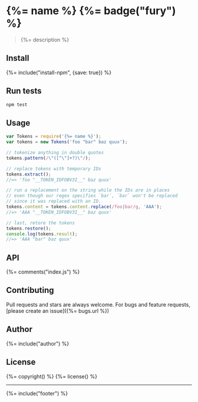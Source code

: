 # {%= name %} {%= badge("fury") %}

> {%= description %}

## Install
{%= include("install-npm", {save: true}) %}

## Run tests

```bash
npm test
```

## Usage

```js
var Tokens = require('{%= name %}');
var tokens = new Tokens('foo "bar" baz quux');

// tokenize anything in double quotes
tokens.pattern(/\"([^\"]+?)\"/);

// replace tokens with temporary IDs
tokens.extract();
//=> 'foo "__TOKEN_IDFOBV3I__" baz quux'

// run a replacement on the string while the IDs are in places
// even though our regex specifies `bar`, `bar` won't be replaced
// since it was replaced with an ID.
tokens.content = tokens.content.replace(/foo|bar/g, 'AAA');
//=> 'AAA "__TOKEN_IDFOBV3I__" baz quux'

// last, retore the tokens
tokens.restore();
console.log(tokens.result);
//=> 'AAA "bar" baz quux'
```

## API
{%= comments("index.js") %}

## Contributing
Pull requests and stars are always welcome. For bugs and feature requests, [please create an issue]({%= bugs.url %})

## Author
{%= include("author") %}

## License
{%= copyright() %}
{%= license() %}

***

{%= include("footer") %}